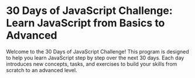 # 30 Days of JavaScript Challenge: Learn JavaScript from Basics to Advanced
Welcome to the 30 Days of JavaScript Challenge! This program is designed to help you learn JavaScript step by step over the next 30 days. Each day introduces new concepts, tasks, and exercises to build your skills from scratch to an advanced level.
